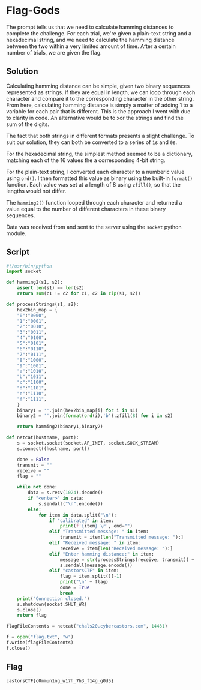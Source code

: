 # Flag-Gods

The prompt tells us that we need to calculate hamming distances to complete the challenge.
For each trial, we're given a plain-text string and a hexadecimal string, and we need to calculate the hamming distance between the two within a very limited amount of time.
After a certain number of trials, we are given the flag.

## Solution

Calculating hamming distance can be simple, given two binary sequences represented as strings.
If they are equal in length, we can loop through each character and compare it to the corresponding character in the other string.
From here, calculating hamming distance is simply a matter of adding 1 to a variable for each pair that is different.
This is the approach I went with due to clarity in code.
An alternative would be to xor the strings and find the sum of the digits.

The fact that both strings in different formats presents a slight challenge.
To suit our solution, they can both be converted to a series of ```1```s and ```0```s.

For the hexadecimal string, the simplest method seemed to be a dictionary, matching each of the 16 values the a corresponding 4-bit string.

For the plain-text string, I converted each character to a numberic value using ```ord()```.
I then formatted this value as binary using the built-in ```format()``` function.
Each value was set at a length of 8 using ```zfill()```, so that the lengths would not differ.

The ```hamming2()``` function looped through each character and returned a value equal to the number of different characters in these binary sequences.

Data was received from and sent to the server using the ```socket``` python module.

## Script

```py
#!/usr/bin/python
import socket

def hamming2(s1, s2):
    assert len(s1) == len(s2)
    return sum(c1 != c2 for c1, c2 in zip(s1, s2))

def processStrings(s1, s2):
    hex2bin_map = {
    "0":"0000",
    "1":"0001",
    "2":"0010",
    "3":"0011",
    "4":"0100",
    "5":"0101",
    "6":"0110",
    "7":"0111",
    "8":"1000",
    "9":"1001",
    "a":"1010",
    "b":"1011",
    "c":"1100",
    "d":"1101",
    "e":"1110",
    "f":"1111",
    }
    binary1 = ''.join(hex2bin_map[i] for i in s1)
    binary2 = ''.join(format(ord(i),'b').zfill(8) for i in s2)

    return hamming2(binary1,binary2)

def netcat(hostname, port):
    s = socket.socket(socket.AF_INET, socket.SOCK_STREAM)
    s.connect((hostname, port))

    done = False
    transmit = ""
    receive = ""
    flag = ""

    while not done:
        data = s.recv(1024).decode()
        if "<enter>" in data:
            s.sendall("\n".encode())
        else:
            for item in data.split("\n"):
                if "calibrated" in item:
                    print(f'{item} \r', end="")
                elif "Transmitted message: " in item:
                    transmit = item[len("Transmitted message: "):]
                elif "Received message: " in item:
                    receive = item[len("Received message: "):]
                elif "Enter hamming distance:" in item:
                    message = str(processStrings(receive, transmit)) + "\n"
                    s.sendall(message.encode())
                elif "castorsCTF" in item:
                    flag = item.split()[-1]
                    print("\n" + flag)
                    done = True
                    break
    print("Connection closed.")
    s.shutdown(socket.SHUT_WR)
    s.close()
    return flag

flagFileContents = netcat("chals20.cybercastors.com", 14431)

f = open("flag.txt", "w")
f.write(flagFileContents)
f.close()
```

## Flag

```castorsCTF{c0mmun1ng_w17h_7h3_f14g_g0d5}```

